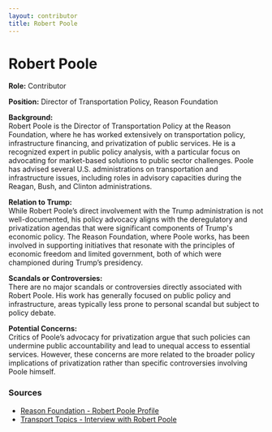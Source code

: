 ```yaml
---
layout: contributor
title: Robert Poole
---
```


# Robert Poole

**Role:** Contributor

**Position:** Director of Transportation Policy, Reason Foundation

**Background:**  
Robert Poole is the Director of Transportation Policy at the Reason Foundation, where he has worked extensively on transportation policy, infrastructure financing, and privatization of public services. He is a recognized expert in public policy analysis, with a particular focus on advocating for market-based solutions to public sector challenges. Poole has advised several U.S. administrations on transportation and infrastructure issues, including roles in advisory capacities during the Reagan, Bush, and Clinton administrations.

**Relation to Trump:**  
While Robert Poole’s direct involvement with the Trump administration is not well-documented, his policy advocacy aligns with the deregulatory and privatization agendas that were significant components of Trump's economic policy. The Reason Foundation, where Poole works, has been involved in supporting initiatives that resonate with the principles of economic freedom and limited government, both of which were championed during Trump’s presidency.

**Scandals or Controversies:**  
There are no major scandals or controversies directly associated with Robert Poole. His work has generally focused on public policy and infrastructure, areas typically less prone to personal scandal but subject to policy debate.

**Potential Concerns:**  
Critics of Poole’s advocacy for privatization argue that such policies can undermine public accountability and lead to unequal access to essential services. However, these concerns are more related to the broader policy implications of privatization rather than specific controversies involving Poole himself.

### Sources
- [Reason Foundation - Robert Poole Profile](https://reason.org/author/robert-poole)
- [Transport Topics - Interview with Robert Poole](https://www.ttnews.com/articles/crumbling-infrastructure-fix-seen-global-trillions-dollars)
